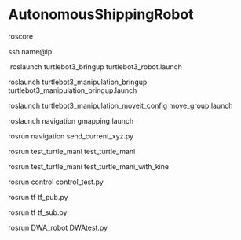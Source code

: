 # AutonomousShippingRobot

roscore

ssh name@ip

​	roslaunch turtlebot3_bringup turtlebot3_robot.launch



roslaunch turtlebot3_manipulation_bringup turtlebot3_manipulation_bringup.launch

roslaunch turtlebot3_manipulation_moveit_config move_group.launch





roslaunch navigation gmapping.launch 

rosrun navigation send_current_xyz.py 



rosrun test_turtle_mani test_turtle_mani

rosrun test_turtle_mani test_turtle_mani_with_kine



rosrun control control_test.py 



rosrun tf tf_pub.py 

rosrun tf tf_sub.py 



rosrun DWA_robot DWAtest.py

